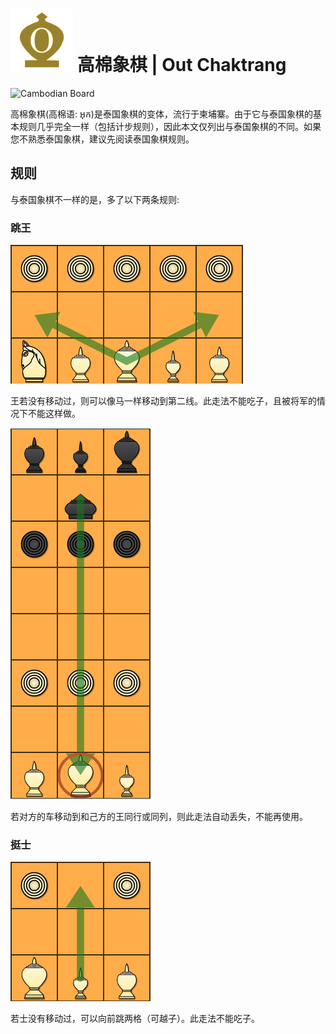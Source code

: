 # ![Cambodian](https://github.com/gbtami/pychess-variants/blob/master/static/icons/cambodian.svg) 高棉象棋 | Out Chaktrang

![Cambodian Board](https://github.com/gbtami/pychess-variants/blob/master/static/images/MakrukGuide/Makruk.png?raw=true)

高棉象棋(高棉语: អុក)是泰国象棋的变体，流行于柬埔寨。由于它与泰国象棋的基本规则几乎完全一样（包括计步规则），因此本文仅列出与泰国象棋的不同。如果您不熟悉泰国象棋，建议先阅读泰国象棋规则。

## 规则

与泰国象棋不一样的是，多了以下两条规则:

### 跳王

![King's Jump](https://github.com/gbtami/pychess-variants/blob/master/static/images/OukGuide/kingleap.png)

王若没有移动过，则可以像马一样移动到第二线。此走法不能吃子，且被将军的情况下不能这样做。

![Rook's Aiming](https://github.com/gbtami/pychess-variants/blob/master/static/images/OukGuide/rookaim.png)

若对方的车移动到和己方的王同行或同列，则此走法自动丢失，不能再使用。

### 挺士

![Met's Jump](https://github.com/gbtami/pychess-variants/blob/master/static/images/OukGuide/metleap.png)

若士没有移动过，可以向前跳两格（可越子）。此走法不能吃子。